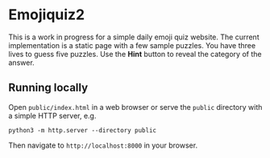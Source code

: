 # Emojiquiz2

This is a work in progress for a simple daily emoji quiz website. The current implementation is a static page with a few sample puzzles. You have three lives to guess five puzzles. Use the **Hint** button to reveal the category of the answer.

## Running locally

Open `public/index.html` in a web browser or serve the `public` directory with a simple HTTP server, e.g.

```
python3 -m http.server --directory public
```

Then navigate to `http://localhost:8000` in your browser.
